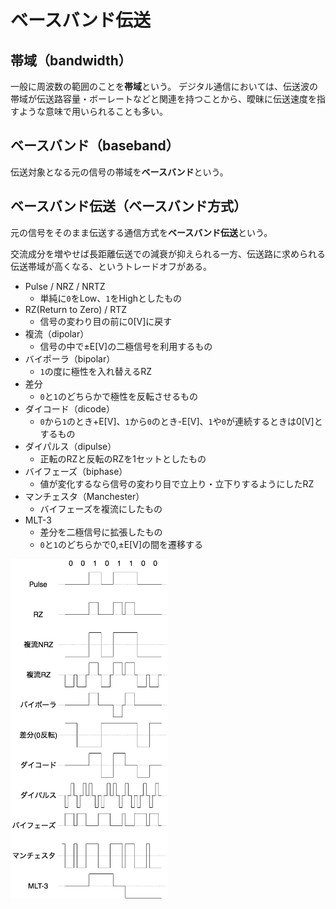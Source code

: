 # ベースバンド伝送

## 帯域（bandwidth）

一般に周波数の範囲のことを**帯域**という。
デジタル通信においては、伝送波の帯域が伝送路容量・ボーレートなどと関連を持つことから、曖昧に伝送速度を指すような意味で用いられることも多い。

## ベースバンド（baseband）

伝送対象となる元の信号の帯域を**ベースバンド**という。

## ベースバンド伝送（ベースバンド方式）

元の信号をそのまま伝送する通信方式を**ベースバンド伝送**という。

交流成分を増やせば長距離伝送での減衰が抑えられる一方、伝送路に求められる伝送帯域が高くなる、というトレードオフがある。

* Pulse / NRZ / NRTZ
  * 単純に`0`をLow、`1`をHighとしたもの
* RZ(Return to Zero) / RTZ
  * 信号の変わり目の前に0[V]に戻す
* 複流（dipolar）
  * 信号の中で±E[V]の二極信号を利用するもの
* バイポーラ（bipolar）
  * `1`の度に極性を入れ替えるRZ
* 差分
  * `0`と`1`のどちらかで極性を反転させるもの
* ダイコード（dicode）
  * `0`から`1`のとき+E[V]、`1`から`0`のとき-E[V]、`1`や`0`が連続するときは0[V]とするもの
* ダイパルス（dipulse）
  * 正転のRZと反転のRZを1セットとしたもの
* バイフェーズ（biphase）
  * 値が変化するなら信号の変わり目で立上り・立下りするようにしたRZ
* マンチェスタ（Manchester）
  * バイフェーズを複流にしたもの
* MLT-3
  * 差分を二極信号に拡張したもの
  * `0`と`1`のどちらかで0,±E[V]の間を遷移する

<img src="baseband.png" width=50%>
